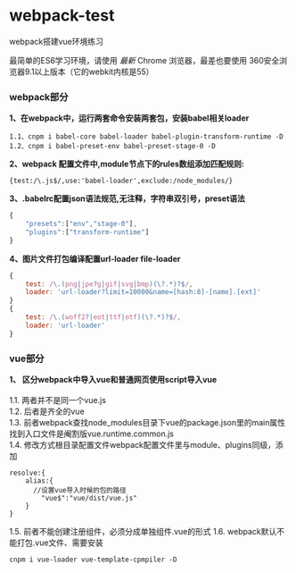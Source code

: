 # webpack-test
webpack搭建vue环境练习

最简单的ES6学习环境，请使用 *最新* Chrome 浏览器，最差也要使用 360安全浏览器9.1以上版本（它的webkit内核是55）

### webpack部分
**1、在webpack中，运行两套命令安装两套包，安装babel相关loader**
```shell
1.1、cnpm i babel-core babel-loader babel-plugin-transform-runtime -D
1.2、cnpm i babel-preset-env babel-preset-stage-0 -D
```
**2、webpack 配置文件中,module节点下的rules数组添加匹配规则:**
```shell
{test:/\.js$/,use:'babel-loader',exclude:/node_modules/}
```
**3、.babelrc配置json语法规范,无注释，字符串双引号，preset语法**
```javascript
{
	"presets":["env","stage-0"],
	"plugins":["transform-runtime"]
}
```
**4、图片文件打包编译配置url-loader file-loader**
```javascript
{
    test: /\.(png|jpe?g|gif|svg|bmp)(\?.*)?$/,
    loader: 'url-loader?limit=10000&name=[hash:8]-[name].[ext]'
}
{
    test: /\.(woff2?|eot|ttf|otf)(\?.*)?$/,
    loader: 'url-loader'
}
```
### vue部分
**1、 区分webpack中导入vue和普通网页使用script导入vue**<br>   
1.1. 两者并不是同一个vue.js <br>
1.2. 后者是齐全的vue <br>
1.3. 前者webpack查找node_modules目录下vue的package.json里的main属性找到入口文件是阉割版vue.runtime.common.js <br>
1.4. 修改方式根目录配置文件webpack配置文件里与module、plugins同级，添加 <br>
```
resolve:{
	alias:{
      //设置vue导入时候的包的路径
		"vue$":"vue/dist/vue.js"
	}
}
```
1.5. 前者不能创建注册组件，必须分成单独组件.vue的形式
1.6. webpack默认不能打包.vue文件、需要安装
```
cnpm i vue-loader vue-template-cpmpiler -D
```


